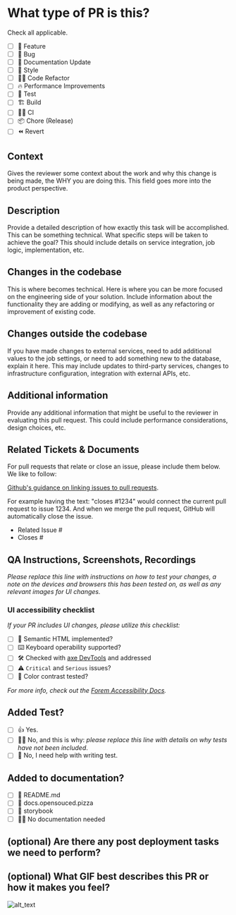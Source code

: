 # What type of PR is this?

Check all applicable.

- [ ] 🍕 Feature
- [ ] 🐛 Bug
- [ ] 📝 Documentation Update
- [ ] 🎨 Style
- [ ] 🧑‍💻 Code Refactor
- [ ] 🔥 Performance Improvements
- [ ] 🧪 Test
- [ ] 🏗️ Build
- [ ] 👷‍♂️ CI
- [ ] 📦 Chore (Release)
- [ ] ⏪️ Revert

## Context

Gives the reviewer some context about the work and why this change is being
made, the WHY you are doing this. This field goes more into the product
perspective.

## Description

Provide a detailed description of how exactly this task will be accomplished.
This can be something technical. What specific steps will be taken to achieve
the goal? This should include details on service integration, job logic,
implementation, etc.

## Changes in the codebase

This is where becomes technical. Here is where you can be more focused on the
engineering side of your solution. Include information about the functionality
they are adding or modifying, as well as any refactoring or improvement of
existing code.

## Changes outside the codebase

If you have made changes to external services, need to add additional values to
the job settings, or need to add something new to the database, explain it
here. This may include updates to third-party services, changes to
infrastructure configuration, integration with external APIs, etc.

## Additional information

Provide any additional information that might be useful to the reviewer in
evaluating this pull request. This could include performance considerations,
design choices, etc.

## Related Tickets & Documents

For pull requests that relate or close an issue, please include them below. We
like to follow:

[Github's guidance on linking issues to pull requests](https://docs.github.com/en/issues/tracking-your-work-with-issues/linking-a-pull-request-to-an-issue). <!-- markdownlint-disable-line MD013 -->

For example having the text: "closes #1234" would connect the current pull
request to issue 1234. And when we merge the pull request, GitHub will
automatically close the issue.

- Related Issue #
- Closes #

## QA Instructions, Screenshots, Recordings

_Please replace this line with instructions on how to test your changes, a note
on the devices and browsers this has been tested on, as well as any relevant
images for UI changes._

### UI accessibility checklist

_If your PR includes UI changes, please utilize this checklist:_

- [ ] 🧩 Semantic HTML implemented?
- [ ] ⌨️ Keyboard operability supported?
- [ ] 🛠️ Checked with [axe DevTools](https://www.deque.com/axe/) and addressed
- [ ] ⚠️ `Critical` and `Serious` issues?
- [ ] 🎨 Color contrast tested?

_For more info, check out the
[Forem
Accessibility Docs](https://developers.forem.com/frontend/accessibility)._

## Added Test?

- [ ] 👍 Yes.
- [ ] 🙅‍♂️ No, and this is why: _please replace this line with details on why
      tests have not been included_. <!-- markdownlint-disable-line MD010 -->
- [ ] 🙋 No, I need help with writing test.

## Added to documentation?

- [ ] 📜 README.md
- [ ] 📓 docs.opensouced.pizza
- [ ] 📕 storybook
- [ ] 🙅‍♂️ No documentation needed

## (optional) Are there any post deployment tasks we need to perform?

## (optional) What GIF best describes this PR or how it makes you feel?

![alt_text](gif_link)
